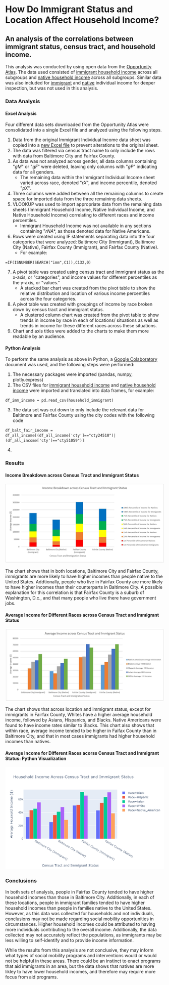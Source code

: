 How Do Immigrant Status and Location Affect Household Income?
======
## An analysis of the correlations between immigrant status, census tract, and household income.

This analysis was conducted by using open data from the [Opportunity Atlas](https://www.opportunityatlas.org/). The data used consisted of [immigrant household income](https://github.com/karinafrank/comparing-immigrant-and-native-household-income-between-baltimore-and-fairfax-county/blob/master/Household_Immigrant.xlsx) across all subgroups and [native household income](https://github.com/karinafrank/comparing-immigrant-and-native-household-income-between-baltimore-and-fairfax-county/blob/master/Household_Native.xlsx) across all subgroups. Similar data was also included for [immigrant](https://github.com/karinafrank/comparing-immigrant-and-native-household-income-between-baltimore-and-fairfax-county/blob/master/Individual_Immigrant.xlsx) and [native](https://github.com/karinafrank/comparing-immigrant-and-native-household-income-between-baltimore-and-fairfax-county/blob/master/Individual_Native.xlsx) individual income for deeper inspection, but was not used in this analysis.

### Data Analysis

#### Excel Analysis

Four different data sets downloaded from the Opportunity Atlas were consolidated into a single Excel file and analyzed using the following steps.
1. Data from the original Immigrant Individual Income data sheet was copied into a [new Excel file](https://github.com/karinafrank/comparing-immigrant-and-native-household-income-between-baltimore-and-fairfax-county/blob/master/Data%20Analysis.xlsx) to prevent alterations to the original sheet. 
2. The data was filtered via census tract name to only include the rows with data from Baltimore City and Fairfax County.
3. As data was not analyzed across gender, all data columns containing "_gM_" or "_gF_" were deleted, leaving only columns with "_gP_" indicating data for all genders. 
   * The remaining data within the Immigrant Individual Income sheet varied across race, denoted "_rX_", and income percentile, denoted "_pX_". 
4. Three columns were added between all the remaining columns to create space for imported data from the three remaining data sheets.
5. VLOOKUP was used to import appropriate data from the remaining data sheets (Immigrant Household Income, Native Individual Income, and Native Household Income) correlating to different races and income percentiles. 
   * Immigrant Household Income was not available in any sections containing "_rNA_*, as those denoted data for Native Americans.
6. Rows were created using IF statements separating data into the four categories that were analyzed: Baltimore City (Immigrant), Baltimore City (Native), Fairfax County (Immigrant), and Fairfax County (Native).
   * For example:
```
=IF(ISNUMBER(SEARCH("imm",C1)),C132,0)
```
7. A pivot table was created using census tract and immigrant status as the x-axis, or "categories", and income values for different percentiles as the y-axis, or "values."
   * A stacked bar chart was created from the pivot table to show the relative distribution and location of various income percentiles across the four categories. 
8. A pivot table was created with groupings of income by race broken down by census tract and immigrant status.
   * A clustered column chart was created from the pivot table to show trends in income by race in each of locations/ situations as well as trends in income for these different races across these situations.
9. Chart and axis titles were added to the charts to make them more readable by an audience. 

#### Python Analysis

To perform the same analysis as above in Python, a [Google Colaboratory](https://colab.research.google.com/drive/13LaPr4w2sO_tAemlQQD_PGSh5l_tA1kX) document was used, and the following steps were performed:
1. The necessary packages were imported (pandas, numpy, plotly.express)
2. The CSV files for [immigrant household income](https://raw.githubusercontent.com/karinafrank/comparing-immigrant-and-native-household-income-between-baltimore-and-fairfax-county/master/Household_ImmigrantCSV.csv) and [native household income](https://raw.githubusercontent.com/karinafrank/comparing-immigrant-and-native-household-income-between-baltimore-and-fairfax-county/master/Household_NativeCSV.csv) were imported and translated into data frames, for example:
```
df_imm_income = pd.read_csv(household_immigrant)
```
3. The data set was cut down to only include the relevant data for Baltimore and Fairfax County using the city codes with the following code
```
df_balt_fair_income = df_all_income[(df_all_income['cty']=="cty24510")|(df_all_income['cty']=="cty51059")]
```
4. 

### Results

#### Income Breakdown across Census Tract and Immigrant Status 

![Image description](https://github.com/karinafrank/comparing-immigrant-and-native-household-income-between-baltimore-and-fairfax-county/blob/master/Graph%201.JPG)

The chart shows that in both locations, Baltimore City and Fairfax County, immigrants are more likely to have higher incomes than people native to the United States. Addtionally, people who live in Fairfax County are more likely to have higher incomes than their counterparts in Baltimore City. A possible explanation for this correlation is that Fairfax County is a suburb of Washington, D.c., and that many people who live there have government jobs. 

#### Average Income for Different Races across Census Tract and Immigrant Status

![Image description](https://github.com/karinafrank/comparing-immigrant-and-native-household-income-between-baltimore-and-fairfax-county/blob/master/Graph%202.JPG)

The chart shows that across location and immigrant status, except for immigrants in Fairfax County, Whites have a higher average household income, followed by Asians, Hispanics, and Blacks. Native Americans were found to have income rates similar to Blacks. This chart also shows that within race, average income tended to be higher in Faifax County than in Baltimore City, and that in most cases immigrants had higher household incomes than natives. 

#### Average Income for Different Races acorss Census Tract and Immigrant Status: Python Visualization

![alt text](https://github.com/karinafrank/comparing-immigrant-and-native-household-income-between-baltimore-and-fairfax-county/blob/master/Plotly%20Visualization.png)


### Conclusions

In both sets of analysis, people in Fairfax County tended to have higher household incomes than those in Baltimore City. Additionally, in each of these locations, people in immigrant families tended to have higher household incomes than people in families native to the United States. However, as this data was collected for households and not individuals, conclusions may not be made regarding social mobility opportunities in circumstances. Higher household incomes could be attributed to having more individuals contributing to the overall income. Additionally, the data collected may not accurately reflect the populations, as immigrants may be less willing to self-identify and to provide income information.

While the results from this analysis are not conclusive, they may inform what types of social mobility programs and interventions would or would not be helpful in these areas. There could be an instinct to enact programs that aid immigrants in an area, but the data shows that natives are more likley to have lower household incomes, and therefore may require more focus from aid programs. 


